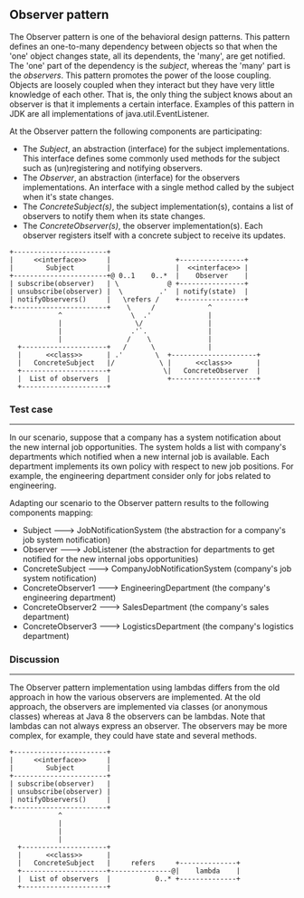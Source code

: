 ## Observer pattern

The Observer pattern is one of the behavioral design patterns. This pattern defines an one-to-many dependency
between objects so that when the 'one' object changes state, all its dependents, the 'many', are get notified.
The 'one' part of the dependency is the _subject_, whereas the 'many' part is the _observers_.
This pattern promotes the power of the loose coupling. Objects are loosely coupled when they interact but
they have very little knowledge of each other. That is, the only thing the subject knows about an
observer is that it implements a certain interface.
Examples of this pattern in JDK are all implementations of java.util.EventListener.

At the Observer pattern the following components are participating:
* The _Subject_, an abstraction (interface) for the subject implementations. This interface defines some
commonly used methods for the subject such as (un)registering and notifying observers.
* The _Observer_, an abstraction (interface) for the observers implementations. An interface with a
single method called by the subject when it's state changes.
* The _ConcreteSubject(s)_, the subject implementation(s), contains a list of observers to notify them when its state changes.
* The _ConcreteObserver(s)_, the observer implementation(s). Each observer registers itself with a concrete
subject to receive its updates.

```
+-----------------------+
|     <<interface>>     |                +----------------+
|        Subject        |                |  <<interface>> |
+-----------------------+@ 0..1    0..*  |    Observer    |
| subscribe(observer)   | \            @ +----------------+
| unsubscribe(observer) |  \         .'  | notify(state)  |
| notifyObservers()     |   \refers /    +----------------+
+-----------------------+    \     /             ^
            ^                 \  .'              |
            |                  \/                |
            |                 .'`.               |
            |                /    \              |
  +---------------------+   /      \             |
  |      <<class>>      | .'        \  +---------------------+
  |   ConcreteSubject   |/           \ |      <<class>>      |
  +---------------------+             \|   ConcreteObserver  |
  |  List of observers  |              +---------------------+
  +---------------------+
```

### Test case
----

In our scenario, suppose that a company has a system notification about the new internal job opportunities.
The system holds a list with company's departments which notified when a new internal job is available.
Each department implements its own policy with respect to new job positions. For example, the engineering
department consider only for jobs related to engineering.

Adapting our scenario to the Observer pattern results to the following components mapping:
* Subject             --->   JobNotificationSystem (the abstraction for a company's job system notification)
* Observer            --->   JobListener (the abstraction for departments to get notified for the new internal jobs opportunities)
* ConcreteSubject     --->   CompanyJobNotificationSystem (company's job system notification)
* ConcreteObserver1   --->   EngineeringDepartment (the company's engineering department)
* ConcreteObserver2   --->   SalesDepartment (the company's sales department)
* ConcreteObserver3   --->   LogisticsDepartment (the company's logistics department)

### Discussion
----

The Observer pattern implementation using lambdas differs from the old approach in how the various observers
are implemented. At the old approach, the observers are implemented via classes (or anonymous classes) whereas
at Java 8 the observers can be lambdas. Note that lambdas can not always express an observer.
The observers may be more complex, for example, they could have state and several methods.

```
+-----------------------+
|     <<interface>>     |
|        Subject        |
+-----------------------+
| subscribe(observer)   |
| unsubscribe(observer) |
| notifyObservers()     |
+-----------------------+
            ^
            |
            |
            |
  +---------------------+
  |      <<class>>      |
  |   ConcreteSubject   |     refers     +--------------+
  +---------------------+---------------@|    lambda    |
  |  List of observers  |           0..* +--------------+
  +---------------------+
```